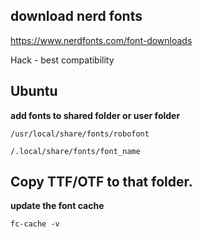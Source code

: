 download nerd fonts
---
https://www.nerdfonts.com/font-downloads

Hack - best compatibility

Ubuntu
---
**add fonts to shared folder or user folder**
```
/usr/local/share/fonts/robofont

/.local/share/fonts/font_name
```
Copy TTF/OTF to that folder.
---
**update the font cache**
```
fc-cache -v
```
